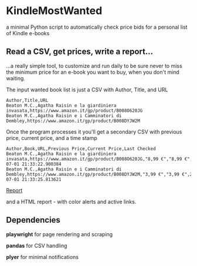 # KindleMostWanted
 a minimal Python script to automatically check price bids for a personal list of Kindle e-books

## Read a CSV, get prices, write a report...

...a really simple tool, to customize and run daily to be sure never to miss the minimum price for an e-book you want to buy, when you don't mind waiting.

The input wanted book list is just a CSV with Author, Title, and URL

```
Author,Title,URL
Beaton M.C.,Agatha Raisin e la giardiniera invasata,https://www.amazon.it/gp/product/B008O620JG
Beaton M.C.,Agatha Raisin e i Camminatori di Dembley,https://www.amazon.it/gp/product/B008DYJW2M
```

Once the program processes it you'll get a secondary CSV with previous price, current price, and a time stamp

```
Author,Book,URL,Previous Price,Current Price,Last Checked
Beaton M.C.,Agatha Raisin e la giardiniera invasata,https://www.amazon.it/gp/product/B008O620JG,"8,99 €","8,99 €",2025-07-01 21:33:22.900384
Beaton M.C.,Agatha Raisin e i Camminatori di Dembley,https://www.amazon.it/gp/product/B008DYJW2M,"3,99 €","3,99 €",2025-07-01 21:33:25.813621
```

[Report](misc/report.jpg)

and a HTML report - with color alerts and active links.

## Dependencies

**playwright** for page rendering and scraping

**pandas** for CSV handling

**plyer** for minimal notifications
